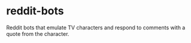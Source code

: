 # reddit-bots
Reddit bots that emulate TV characters and respond to comments with a quote from the character. 
